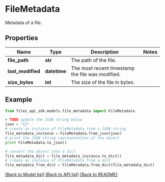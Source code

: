 # FileMetadata

Metadata of a file.

## Properties
Name | Type | Description | Notes
------------ | ------------- | ------------- | -------------
**file_path** | **str** | The path of the file. |
**last_modified** | **datetime** | The most recent timestamp the file was modified. |
**size_bytes** | **int** | The size of the file in bytes. |

## Example

```python
from files_api_sdk.models.file_metadata import FileMetadata

# TODO update the JSON string below
json = "{}"
# create an instance of FileMetadata from a JSON string
file_metadata_instance = FileMetadata.from_json(json)
# print the JSON string representation of the object
print FileMetadata.to_json()

# convert the object into a dict
file_metadata_dict = file_metadata_instance.to_dict()
# create an instance of FileMetadata from a dict
file_metadata_from_dict = FileMetadata.from_dict(file_metadata_dict)
```
[[Back to Model list]](../README.md#documentation-for-models) [[Back to API list]](../README.md#documentation-for-api-endpoints) [[Back to README]](../README.md)
